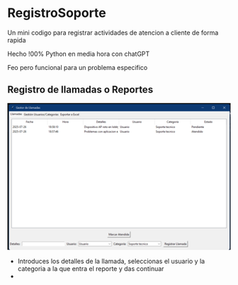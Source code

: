 # RegistroSoporte
Un mini codigo para registrar actividades de atencion a cliente de forma rapida

Hecho !00% Python en media hora con chatGPT

Feo pero funcional para un problema especifico

## Registro de llamadas o Reportes

![error_141](capturas/Reportes.png)

* Introduces los detalles de la llamada, seleccionas el usuario y la categoria a la que entra el reporte y das continuar
* 
